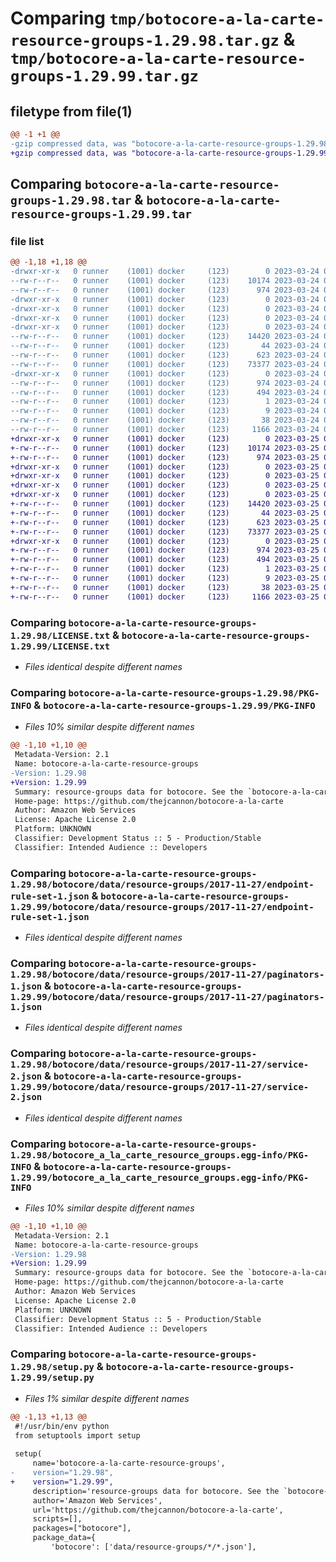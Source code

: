 # Comparing `tmp/botocore-a-la-carte-resource-groups-1.29.98.tar.gz` & `tmp/botocore-a-la-carte-resource-groups-1.29.99.tar.gz`

## filetype from file(1)

```diff
@@ -1 +1 @@
-gzip compressed data, was "botocore-a-la-carte-resource-groups-1.29.98.tar", last modified: Fri Mar 24 01:24:37 2023, max compression
+gzip compressed data, was "botocore-a-la-carte-resource-groups-1.29.99.tar", last modified: Sat Mar 25 01:23:05 2023, max compression
```

## Comparing `botocore-a-la-carte-resource-groups-1.29.98.tar` & `botocore-a-la-carte-resource-groups-1.29.99.tar`

### file list

```diff
@@ -1,18 +1,18 @@
-drwxr-xr-x   0 runner    (1001) docker     (123)        0 2023-03-24 01:24:37.886121 botocore-a-la-carte-resource-groups-1.29.98/
--rw-r--r--   0 runner    (1001) docker     (123)    10174 2023-03-24 01:24:37.000000 botocore-a-la-carte-resource-groups-1.29.98/LICENSE.txt
--rw-r--r--   0 runner    (1001) docker     (123)      974 2023-03-24 01:24:37.886121 botocore-a-la-carte-resource-groups-1.29.98/PKG-INFO
-drwxr-xr-x   0 runner    (1001) docker     (123)        0 2023-03-24 01:24:37.886121 botocore-a-la-carte-resource-groups-1.29.98/botocore/
-drwxr-xr-x   0 runner    (1001) docker     (123)        0 2023-03-24 01:24:37.886121 botocore-a-la-carte-resource-groups-1.29.98/botocore/data/
-drwxr-xr-x   0 runner    (1001) docker     (123)        0 2023-03-24 01:24:37.886121 botocore-a-la-carte-resource-groups-1.29.98/botocore/data/resource-groups/
-drwxr-xr-x   0 runner    (1001) docker     (123)        0 2023-03-24 01:24:37.886121 botocore-a-la-carte-resource-groups-1.29.98/botocore/data/resource-groups/2017-11-27/
--rw-r--r--   0 runner    (1001) docker     (123)    14420 2023-03-24 01:23:57.000000 botocore-a-la-carte-resource-groups-1.29.98/botocore/data/resource-groups/2017-11-27/endpoint-rule-set-1.json
--rw-r--r--   0 runner    (1001) docker     (123)       44 2023-03-24 01:23:57.000000 botocore-a-la-carte-resource-groups-1.29.98/botocore/data/resource-groups/2017-11-27/examples-1.json
--rw-r--r--   0 runner    (1001) docker     (123)      623 2023-03-24 01:23:57.000000 botocore-a-la-carte-resource-groups-1.29.98/botocore/data/resource-groups/2017-11-27/paginators-1.json
--rw-r--r--   0 runner    (1001) docker     (123)    73377 2023-03-24 01:23:57.000000 botocore-a-la-carte-resource-groups-1.29.98/botocore/data/resource-groups/2017-11-27/service-2.json
-drwxr-xr-x   0 runner    (1001) docker     (123)        0 2023-03-24 01:24:37.886121 botocore-a-la-carte-resource-groups-1.29.98/botocore_a_la_carte_resource_groups.egg-info/
--rw-r--r--   0 runner    (1001) docker     (123)      974 2023-03-24 01:24:37.000000 botocore-a-la-carte-resource-groups-1.29.98/botocore_a_la_carte_resource_groups.egg-info/PKG-INFO
--rw-r--r--   0 runner    (1001) docker     (123)      494 2023-03-24 01:24:37.000000 botocore-a-la-carte-resource-groups-1.29.98/botocore_a_la_carte_resource_groups.egg-info/SOURCES.txt
--rw-r--r--   0 runner    (1001) docker     (123)        1 2023-03-24 01:24:37.000000 botocore-a-la-carte-resource-groups-1.29.98/botocore_a_la_carte_resource_groups.egg-info/dependency_links.txt
--rw-r--r--   0 runner    (1001) docker     (123)        9 2023-03-24 01:24:37.000000 botocore-a-la-carte-resource-groups-1.29.98/botocore_a_la_carte_resource_groups.egg-info/top_level.txt
--rw-r--r--   0 runner    (1001) docker     (123)       38 2023-03-24 01:24:37.886121 botocore-a-la-carte-resource-groups-1.29.98/setup.cfg
--rw-r--r--   0 runner    (1001) docker     (123)     1166 2023-03-24 01:24:37.000000 botocore-a-la-carte-resource-groups-1.29.98/setup.py
+drwxr-xr-x   0 runner    (1001) docker     (123)        0 2023-03-25 01:23:05.276889 botocore-a-la-carte-resource-groups-1.29.99/
+-rw-r--r--   0 runner    (1001) docker     (123)    10174 2023-03-25 01:23:05.000000 botocore-a-la-carte-resource-groups-1.29.99/LICENSE.txt
+-rw-r--r--   0 runner    (1001) docker     (123)      974 2023-03-25 01:23:05.276889 botocore-a-la-carte-resource-groups-1.29.99/PKG-INFO
+drwxr-xr-x   0 runner    (1001) docker     (123)        0 2023-03-25 01:23:05.272889 botocore-a-la-carte-resource-groups-1.29.99/botocore/
+drwxr-xr-x   0 runner    (1001) docker     (123)        0 2023-03-25 01:23:05.272889 botocore-a-la-carte-resource-groups-1.29.99/botocore/data/
+drwxr-xr-x   0 runner    (1001) docker     (123)        0 2023-03-25 01:23:05.272889 botocore-a-la-carte-resource-groups-1.29.99/botocore/data/resource-groups/
+drwxr-xr-x   0 runner    (1001) docker     (123)        0 2023-03-25 01:23:05.272889 botocore-a-la-carte-resource-groups-1.29.99/botocore/data/resource-groups/2017-11-27/
+-rw-r--r--   0 runner    (1001) docker     (123)    14420 2023-03-25 01:22:12.000000 botocore-a-la-carte-resource-groups-1.29.99/botocore/data/resource-groups/2017-11-27/endpoint-rule-set-1.json
+-rw-r--r--   0 runner    (1001) docker     (123)       44 2023-03-25 01:22:12.000000 botocore-a-la-carte-resource-groups-1.29.99/botocore/data/resource-groups/2017-11-27/examples-1.json
+-rw-r--r--   0 runner    (1001) docker     (123)      623 2023-03-25 01:22:12.000000 botocore-a-la-carte-resource-groups-1.29.99/botocore/data/resource-groups/2017-11-27/paginators-1.json
+-rw-r--r--   0 runner    (1001) docker     (123)    73377 2023-03-25 01:22:12.000000 botocore-a-la-carte-resource-groups-1.29.99/botocore/data/resource-groups/2017-11-27/service-2.json
+drwxr-xr-x   0 runner    (1001) docker     (123)        0 2023-03-25 01:23:05.276889 botocore-a-la-carte-resource-groups-1.29.99/botocore_a_la_carte_resource_groups.egg-info/
+-rw-r--r--   0 runner    (1001) docker     (123)      974 2023-03-25 01:23:05.000000 botocore-a-la-carte-resource-groups-1.29.99/botocore_a_la_carte_resource_groups.egg-info/PKG-INFO
+-rw-r--r--   0 runner    (1001) docker     (123)      494 2023-03-25 01:23:05.000000 botocore-a-la-carte-resource-groups-1.29.99/botocore_a_la_carte_resource_groups.egg-info/SOURCES.txt
+-rw-r--r--   0 runner    (1001) docker     (123)        1 2023-03-25 01:23:05.000000 botocore-a-la-carte-resource-groups-1.29.99/botocore_a_la_carte_resource_groups.egg-info/dependency_links.txt
+-rw-r--r--   0 runner    (1001) docker     (123)        9 2023-03-25 01:23:05.000000 botocore-a-la-carte-resource-groups-1.29.99/botocore_a_la_carte_resource_groups.egg-info/top_level.txt
+-rw-r--r--   0 runner    (1001) docker     (123)       38 2023-03-25 01:23:05.276889 botocore-a-la-carte-resource-groups-1.29.99/setup.cfg
+-rw-r--r--   0 runner    (1001) docker     (123)     1166 2023-03-25 01:23:05.000000 botocore-a-la-carte-resource-groups-1.29.99/setup.py
```

### Comparing `botocore-a-la-carte-resource-groups-1.29.98/LICENSE.txt` & `botocore-a-la-carte-resource-groups-1.29.99/LICENSE.txt`

 * *Files identical despite different names*

### Comparing `botocore-a-la-carte-resource-groups-1.29.98/PKG-INFO` & `botocore-a-la-carte-resource-groups-1.29.99/PKG-INFO`

 * *Files 10% similar despite different names*

```diff
@@ -1,10 +1,10 @@
 Metadata-Version: 2.1
 Name: botocore-a-la-carte-resource-groups
-Version: 1.29.98
+Version: 1.29.99
 Summary: resource-groups data for botocore. See the `botocore-a-la-carte` package for more info.
 Home-page: https://github.com/thejcannon/botocore-a-la-carte
 Author: Amazon Web Services
 License: Apache License 2.0
 Platform: UNKNOWN
 Classifier: Development Status :: 5 - Production/Stable
 Classifier: Intended Audience :: Developers
```

### Comparing `botocore-a-la-carte-resource-groups-1.29.98/botocore/data/resource-groups/2017-11-27/endpoint-rule-set-1.json` & `botocore-a-la-carte-resource-groups-1.29.99/botocore/data/resource-groups/2017-11-27/endpoint-rule-set-1.json`

 * *Files identical despite different names*

### Comparing `botocore-a-la-carte-resource-groups-1.29.98/botocore/data/resource-groups/2017-11-27/paginators-1.json` & `botocore-a-la-carte-resource-groups-1.29.99/botocore/data/resource-groups/2017-11-27/paginators-1.json`

 * *Files identical despite different names*

### Comparing `botocore-a-la-carte-resource-groups-1.29.98/botocore/data/resource-groups/2017-11-27/service-2.json` & `botocore-a-la-carte-resource-groups-1.29.99/botocore/data/resource-groups/2017-11-27/service-2.json`

 * *Files identical despite different names*

### Comparing `botocore-a-la-carte-resource-groups-1.29.98/botocore_a_la_carte_resource_groups.egg-info/PKG-INFO` & `botocore-a-la-carte-resource-groups-1.29.99/botocore_a_la_carte_resource_groups.egg-info/PKG-INFO`

 * *Files 10% similar despite different names*

```diff
@@ -1,10 +1,10 @@
 Metadata-Version: 2.1
 Name: botocore-a-la-carte-resource-groups
-Version: 1.29.98
+Version: 1.29.99
 Summary: resource-groups data for botocore. See the `botocore-a-la-carte` package for more info.
 Home-page: https://github.com/thejcannon/botocore-a-la-carte
 Author: Amazon Web Services
 License: Apache License 2.0
 Platform: UNKNOWN
 Classifier: Development Status :: 5 - Production/Stable
 Classifier: Intended Audience :: Developers
```

### Comparing `botocore-a-la-carte-resource-groups-1.29.98/setup.py` & `botocore-a-la-carte-resource-groups-1.29.99/setup.py`

 * *Files 1% similar despite different names*

```diff
@@ -1,13 +1,13 @@
 #!/usr/bin/env python
 from setuptools import setup
 
 setup(
     name='botocore-a-la-carte-resource-groups',
-    version="1.29.98",
+    version="1.29.99",
     description='resource-groups data for botocore. See the `botocore-a-la-carte` package for more info.',
     author='Amazon Web Services',
     url='https://github.com/thejcannon/botocore-a-la-carte',
     scripts=[],
     packages=["botocore"],
     package_data={
         'botocore': ['data/resource-groups/*/*.json'],
```

